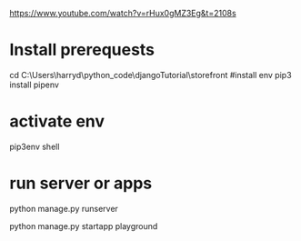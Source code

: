 https://www.youtube.com/watch?v=rHux0gMZ3Eg&t=2108s

# Install prerequests
cd C:\Users\harryd\python_code\djangoTutorial\storefront
#install env
pip3 install pipenv

# activate env
pip3env shell

# run server or apps
python manage.py runserver <port>

python manage.py startapp playground
